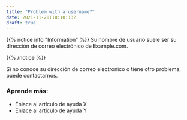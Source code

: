 ```yaml
---
title: "Problem with a username?"
date: 2021-11-20T18:10:13Z
draft: true
---
```


{{% notice info "Information" %}}
Su nombre de usuario suele ser su dirección de correo electrónico de Example.com.

{{% /notice %}}

Si no conoce su dirección de correo electrónico o tiene otro problema, puede contactarnos.

### Aprende más:

- Enlace al artículo de ayuda X
- Enlace al artículo de ayuda Y